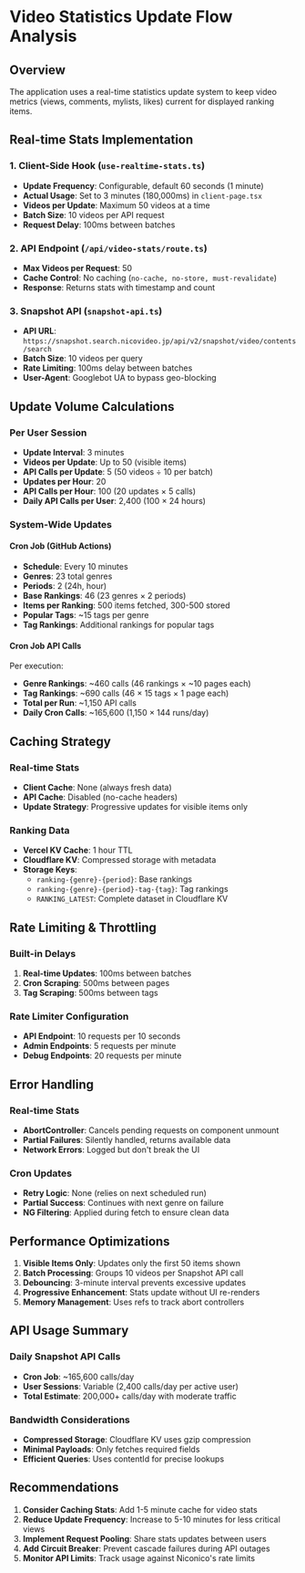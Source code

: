 # Video Statistics Update Flow Analysis

## Overview
The application uses a real-time statistics update system to keep video metrics (views, comments, mylists, likes) current for displayed ranking items.

## Real-time Stats Implementation

### 1. Client-Side Hook (`use-realtime-stats.ts`)
- **Update Frequency**: Configurable, default 60 seconds (1 minute)
- **Actual Usage**: Set to 3 minutes (180,000ms) in `client-page.tsx`
- **Videos per Update**: Maximum 50 videos at a time
- **Batch Size**: 10 videos per API request
- **Request Delay**: 100ms between batches

### 2. API Endpoint (`/api/video-stats/route.ts`)
- **Max Videos per Request**: 50
- **Cache Control**: No caching (`no-cache, no-store, must-revalidate`)
- **Response**: Returns stats with timestamp and count

### 3. Snapshot API (`snapshot-api.ts`)
- **API URL**: `https://snapshot.search.nicovideo.jp/api/v2/snapshot/video/contents/search`
- **Batch Size**: 10 videos per query
- **Rate Limiting**: 100ms delay between batches
- **User-Agent**: Googlebot UA to bypass geo-blocking

## Update Volume Calculations

### Per User Session
- **Update Interval**: 3 minutes
- **Videos per Update**: Up to 50 (visible items)
- **API Calls per Update**: 5 (50 videos ÷ 10 per batch)
- **Updates per Hour**: 20
- **API Calls per Hour**: 100 (20 updates × 5 calls)
- **Daily API Calls per User**: 2,400 (100 × 24 hours)

### System-Wide Updates

#### Cron Job (GitHub Actions)
- **Schedule**: Every 10 minutes
- **Genres**: 23 total genres
- **Periods**: 2 (24h, hour)
- **Base Rankings**: 46 (23 genres × 2 periods)
- **Items per Ranking**: 500 items fetched, 300-500 stored
- **Popular Tags**: ~15 tags per genre
- **Tag Rankings**: Additional rankings for popular tags

#### Cron Job API Calls
Per execution:
- **Genre Rankings**: ~460 calls (46 rankings × ~10 pages each)
- **Tag Rankings**: ~690 calls (46 × 15 tags × 1 page each)
- **Total per Run**: ~1,150 API calls
- **Daily Cron Calls**: ~165,600 (1,150 × 144 runs/day)

## Caching Strategy

### Real-time Stats
- **Client Cache**: None (always fresh data)
- **API Cache**: Disabled (no-cache headers)
- **Update Strategy**: Progressive updates for visible items only

### Ranking Data
- **Vercel KV Cache**: 1 hour TTL
- **Cloudflare KV**: Compressed storage with metadata
- **Storage Keys**:
  - `ranking-{genre}-{period}`: Base rankings
  - `ranking-{genre}-{period}-tag-{tag}`: Tag rankings
  - `RANKING_LATEST`: Complete dataset in Cloudflare KV

## Rate Limiting & Throttling

### Built-in Delays
1. **Real-time Updates**: 100ms between batches
2. **Cron Scraping**: 500ms between pages
3. **Tag Scraping**: 500ms between tags

### Rate Limiter Configuration
- **API Endpoint**: 10 requests per 10 seconds
- **Admin Endpoints**: 5 requests per minute
- **Debug Endpoints**: 20 requests per minute

## Error Handling

### Real-time Stats
- **AbortController**: Cancels pending requests on component unmount
- **Partial Failures**: Silently handled, returns available data
- **Network Errors**: Logged but don't break the UI

### Cron Updates
- **Retry Logic**: None (relies on next scheduled run)
- **Partial Success**: Continues with next genre on failure
- **NG Filtering**: Applied during fetch to ensure clean data

## Performance Optimizations

1. **Visible Items Only**: Updates only the first 50 items shown
2. **Batch Processing**: Groups 10 videos per Snapshot API call
3. **Debouncing**: 3-minute interval prevents excessive updates
4. **Progressive Enhancement**: Stats update without UI re-renders
5. **Memory Management**: Uses refs to track abort controllers

## API Usage Summary

### Daily Snapshot API Calls
- **Cron Job**: ~165,600 calls/day
- **User Sessions**: Variable (2,400 calls/day per active user)
- **Total Estimate**: 200,000+ calls/day with moderate traffic

### Bandwidth Considerations
- **Compressed Storage**: Cloudflare KV uses gzip compression
- **Minimal Payloads**: Only fetches required fields
- **Efficient Queries**: Uses contentId for precise lookups

## Recommendations

1. **Consider Caching Stats**: Add 1-5 minute cache for video stats
2. **Reduce Update Frequency**: Increase to 5-10 minutes for less critical views
3. **Implement Request Pooling**: Share stats updates between users
4. **Add Circuit Breaker**: Prevent cascade failures during API outages
5. **Monitor API Limits**: Track usage against Niconico's rate limits